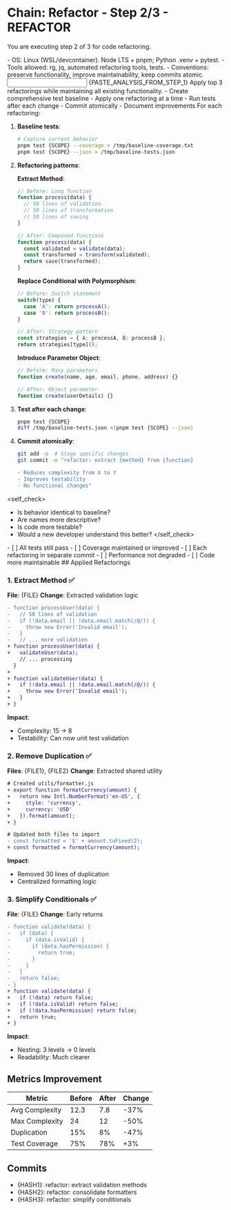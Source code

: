 # Chain: Refactor - Step 2/3 - REFACTOR

You are executing step 2 of 3 for code refactoring.

<context>
- OS: Linux (WSL/devcontainer). Node LTS + pnpm; Python .venv + pytest.
- Tools allowed: rg, jq, automated refactoring tools, tests.
- Conventions: preserve functionality, improve maintainability, keep commits atomic.
</context>

<input>
{PASTE_ANALYSIS_FROM_STEP_1}
</input>

<goal>
Apply top 3 refactorings while maintaining all existing functionality.
</goal>

<plan>
- Create comprehensive test baseline
- Apply one refactoring at a time
- Run tests after each change
- Commit atomically
- Document improvements
</plan>

<work>
For each refactoring:

1. **Baseline tests**:
   ```bash
   # Capture current behavior
   pnpm test {SCOPE} --coverage > /tmp/baseline-coverage.txt
   pnpm test {SCOPE} --json > /tmp/baseline-tests.json
   ```

2. **Refactoring patterns**:

   **Extract Method**:
   ```javascript
   // Before: Long function
   function process(data) {
     // 50 lines of validation
     // 50 lines of transformation
     // 50 lines of saving
   }
   
   // After: Composed functions
   function process(data) {
     const validated = validate(data);
     const transformed = transform(validated);
     return save(transformed);
   }
   ```

   **Replace Conditional with Polymorphism**:
   ```javascript
   // Before: Switch statement
   switch(type) {
     case 'A': return processA();
     case 'B': return processB();
   }
   
   // After: Strategy pattern
   const strategies = { A: processA, B: processB };
   return strategies[type]();
   ```

   **Introduce Parameter Object**:
   ```javascript
   // Before: Many parameters
   function create(name, age, email, phone, address) {}
   
   // After: Object parameter
   function create(userDetails) {}
   ```

3. **Test after each change**:
   ```bash
   pnpm test {SCOPE}
   diff /tmp/baseline-tests.json <(pnpm test {SCOPE} --json)
   ```

4. **Commit atomically**:
   ```bash
   git add -p  # Stage specific changes
   git commit -m "refactor: extract {method} from {function}
   
   - Reduces complexity from X to Y
   - Improves testability
   - No functional changes"
   ```
</work>

<self_check>
- Is behavior identical to baseline?
- Are names more descriptive?
- Is code more testable?
- Would a new developer understand this better?
</self_check>

<review>
- [ ] All tests still pass
- [ ] Coverage maintained or improved
- [ ] Each refactoring in separate commit
- [ ] Performance not degraded
- [ ] Code more maintainable
</review>

<handoff>
<refactoring>
## Applied Refactorings

### 1. Extract Method ✅
**File**: {FILE}
**Change**: Extracted validation logic
```diff
- function processUser(data) {
-   // 50 lines of validation
-   if (!data.email || !data.email.match(/@/)) {
-     throw new Error('Invalid email');
-   }
-   // ... more validation
+ function processUser(data) {
+   validateUser(data);
    // ... processing
  }
+ 
+ function validateUser(data) {
+   if (!data.email || !data.email.match(/@/)) {
+     throw new Error('Invalid email');
+   }
+ }
```
**Impact**: 
- Complexity: 15 → 8
- Testability: Can now unit test validation

### 2. Remove Duplication ✅
**Files**: {FILE1}, {FILE2}
**Change**: Extracted shared utility
```diff
# Created utils/formatter.js
+ export function formatCurrency(amount) {
+   return new Intl.NumberFormat('en-US', {
+     style: 'currency',
+     currency: 'USD'
+   }).format(amount);
+ }

# Updated both files to import
- const formatted = '$' + amount.toFixed(2);
+ const formatted = formatCurrency(amount);
```
**Impact**: 
- Removed 30 lines of duplication
- Centralized formatting logic

### 3. Simplify Conditionals ✅
**File**: {FILE}
**Change**: Early returns
```diff
- function validate(data) {
-   if (data) {
-     if (data.isValid) {
-       if (data.hasPermission) {
-         return true;
-       }
-     }
-   }
-   return false;
- }
+ function validate(data) {
+   if (!data) return false;
+   if (!data.isValid) return false;
+   if (!data.hasPermission) return false;
+   return true;
+ }
```
**Impact**:
- Nesting: 3 levels → 0 levels
- Readability: Much clearer

## Metrics Improvement
| Metric | Before | After | Change |
|--------|---------|--------|---------|
| Avg Complexity | 12.3 | 7.8 | -37% |
| Max Complexity | 24 | 12 | -50% |
| Duplication | 15% | 8% | -47% |
| Test Coverage | 75% | 78% | +3% |

## Commits
- {HASH1}: refactor: extract validation methods
- {HASH2}: refactor: consolidate formatters
- {HASH3}: refactor: simplify conditionals
</refactoring>
</handoff>